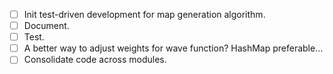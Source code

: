 - [ ] Init test-driven development for map generation algorithm.
- [ ] Document.
- [ ] Test.
- [ ] A better way to adjust weights for wave function? HashMap preferable...
- [ ] Consolidate code across modules.
